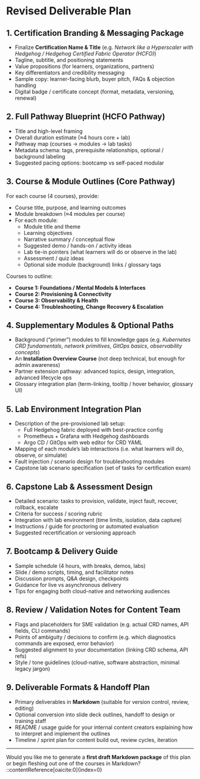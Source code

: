 # Revised Deliverable Plan

## 1. Certification Branding & Messaging Package  
- Finalize **Certification Name & Title** (e.g. *Network like a Hyperscaler with Hedgehog / Hedgehog Certified Fabric Operator (HCFO)*)  
- Tagline, subtitle, and positioning statements  
- Value propositions (for learners, organizations, partners)  
- Key differentiators and credibility messaging  
- Sample copy: learner-facing blurb, buyer pitch, FAQs & objection handling  
- Digital badge / certificate concept (format, metadata, versioning, renewal)  

## 2. Full Pathway Blueprint (HCFO Pathway)  
- Title and high-level framing  
- Overall duration estimate (≈4 hours core + lab)  
- Pathway map (courses → modules → lab tasks)  
- Metadata schema: tags, prerequisite relationships, optional / background labeling  
- Suggested pacing options: bootcamp vs self-paced modular  

## 3. Course & Module Outlines (Core Pathway)  
For each course (4 courses), provide:

  - Course title, purpose, and learning outcomes  
  - Module breakdown (≈4 modules per course)  
  - For each module:
    - Module title and theme  
    - Learning objectives  
    - Narrative summary / conceptual flow  
    - Suggested demo / hands-on / activity ideas  
    - Lab tie-in pointers (what learners will do or observe in the lab)  
    - Assessment / quiz ideas  
    - Optional side module (background) links / glossary tags  

Courses to outline:

- **Course 1: Foundations / Mental Models & Interfaces**  
- **Course 2: Provisioning & Connectivity**  
- **Course 3: Observability & Health**  
- **Course 4: Troubleshooting, Change Recovery & Escalation**

## 4. Supplementary Modules & Optional Paths  
- Background (“primer”) modules to fill knowledge gaps (e.g. *Kubernetes CRD fundamentals*, *network primitives*, *GitOps basics*, *observability concepts*)  
- An **Installation Overview Course** (not deep technical, but enough for admin awareness)  
- Partner extension pathway: advanced topics, design, integration, advanced lifecycle ops  
- Glossary integration plan (term-linking, tooltip / hover behavior, glossary UI)  

## 5. Lab Environment Integration Plan  
- Description of the pre-provisioned lab setup:  
  - Full Hedgehog fabric deployed with best-practice config  
  - Prometheus + Grafana with Hedgehog dashboards  
  - Argo CD / GitOps with web editor for CRD YAML  
- Mapping of each module’s lab interactions (i.e. what learners will do, observe, or simulate)  
- Fault injection / scenario design for troubleshooting modules  
- Capstone lab scenario specification (set of tasks for certification exam)  

## 6. Capstone Lab & Assessment Design  
- Detailed scenario: tasks to provision, validate, inject fault, recover, rollback, escalate  
- Criteria for success / scoring rubric  
- Integration with lab environment (time limits, isolation, data capture)  
- Instructions / guide for proctoring or automated evaluation  
- Suggested recertification or versioning approach  

## 7. Bootcamp & Delivery Guide  
- Sample schedule (4 hours, with breaks, demos, labs)  
- Slide / demo scripts, timing, and facilitator notes  
- Discussion prompts, Q&A design, checkpoints  
- Guidance for live vs asynchronous delivery  
- Tips for engaging both cloud-native and networking audiences  

## 8. Review / Validation Notes for Content Team  
- Flags and placeholders for SME validation (e.g. actual CRD names, API fields, CLI commands)  
- Points of ambiguity / decisions to confirm (e.g. which diagnostics commands are exposed, error behavior)  
- Suggested alignment to your documentation (linking CRD schema, API refs)  
- Style / tone guidelines (cloud-native, software abstraction, minimal legacy jargon)  

## 9. Deliverable Formats & Handoff Plan  
- Primary deliverables in **Markdown** (suitable for version control, review, editing)  
- Optional conversion into slide deck outlines, handoff to design or training staff  
- README / usage guide for your internal content creators explaining how to interpret and implement the outlines  
- Timeline / sprint plan for content build out, review cycles, iteration  

---

Would you like me to generate a **first draft Markdown package** of this plan or begin fleshing out one of the courses in Markdown?
::contentReference[oaicite:0]{index=0}
